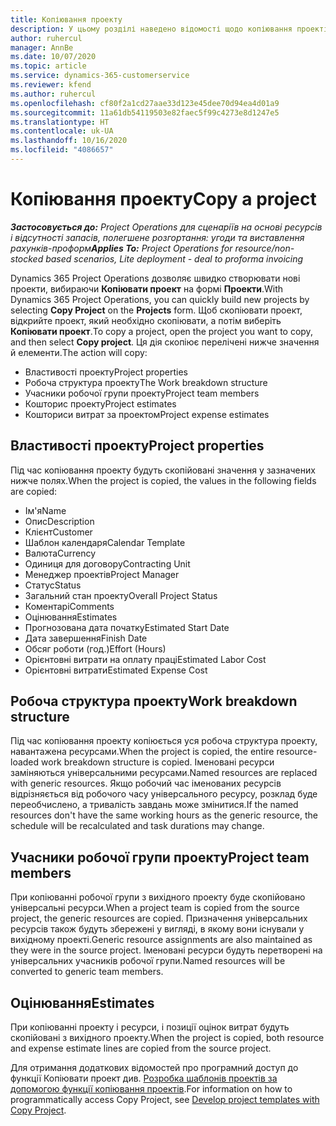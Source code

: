 ```yaml
---
title: Копіювання проекту
description: У цьому розділі наведено відомості щодо копіювання проектів в Dynamics 365 Project Operations.
author: ruhercul
manager: AnnBe
ms.date: 10/07/2020
ms.topic: article
ms.service: dynamics-365-customerservice
ms.reviewer: kfend
ms.author: ruhercul
ms.openlocfilehash: cf80f2a1cd27aae33d123e45dee70d94ea4d01a9
ms.sourcegitcommit: 11a61db54119503e82faec5f99c4273e8d1247e5
ms.translationtype: HT
ms.contentlocale: uk-UA
ms.lasthandoff: 10/16/2020
ms.locfileid: "4086657"
---
```

# <a name="copy-a-project"></a><span data-ttu-id="3de15-103">Копіювання проекту</span><span class="sxs-lookup"><span data-stu-id="3de15-103">Copy a project</span></span>

<span data-ttu-id="3de15-104">_**Застосовується до:** Project Operations для сценаріїв на основі ресурсів і відсутності запасів, полегшене розгортання: угоди та виставлення рахунків-проформ_</span><span class="sxs-lookup"><span data-stu-id="3de15-104">_**Applies To:** Project Operations for resource/non-stocked based scenarios, Lite deployment - deal to proforma invoicing_</span></span>

<span data-ttu-id="3de15-105">Dynamics 365 Project Operations дозволяє швидко створювати нові проекти, вибираючи **Копіювати проект** на формі **Проекти**.</span><span class="sxs-lookup"><span data-stu-id="3de15-105">With Dynamics 365 Project Operations, you can quickly build new projects by selecting **Copy Project** on the **Projects** form.</span></span> <span data-ttu-id="3de15-106">Щоб скопіювати проект, відкрийте проект, який необхідно скопіювати, а потім виберіть **Копіювати проект**.</span><span class="sxs-lookup"><span data-stu-id="3de15-106">To copy a project, open the project you want to copy, and then select **Copy project**.</span></span> <span data-ttu-id="3de15-107">Ця дія скопіює перелічені нижче значення й елементи.</span><span class="sxs-lookup"><span data-stu-id="3de15-107">The action will copy:</span></span>

- <span data-ttu-id="3de15-108">Властивості проекту</span><span class="sxs-lookup"><span data-stu-id="3de15-108">Project properties</span></span>
- <span data-ttu-id="3de15-109">Робоча структура проекту</span><span class="sxs-lookup"><span data-stu-id="3de15-109">The Work breakdown structure</span></span>
- <span data-ttu-id="3de15-110">Учасники робочої групи проекту</span><span class="sxs-lookup"><span data-stu-id="3de15-110">Project team members</span></span>
- <span data-ttu-id="3de15-111">Кошторис проекту</span><span class="sxs-lookup"><span data-stu-id="3de15-111">Project estimates</span></span>
- <span data-ttu-id="3de15-112">Кошториси витрат за проектом</span><span class="sxs-lookup"><span data-stu-id="3de15-112">Project expense estimates</span></span>

## <a name="project-properties"></a><span data-ttu-id="3de15-113">Властивості проекту</span><span class="sxs-lookup"><span data-stu-id="3de15-113">Project properties</span></span>

<span data-ttu-id="3de15-114">Під час копіювання проекту будуть скопійовані значення у зазначених нижче полях.</span><span class="sxs-lookup"><span data-stu-id="3de15-114">When the project is copied, the values in the following fields are copied:</span></span>

- <span data-ttu-id="3de15-115">Ім'я</span><span class="sxs-lookup"><span data-stu-id="3de15-115">Name</span></span>
- <span data-ttu-id="3de15-116">Опис</span><span class="sxs-lookup"><span data-stu-id="3de15-116">Description</span></span>
- <span data-ttu-id="3de15-117">Клієнт</span><span class="sxs-lookup"><span data-stu-id="3de15-117">Customer</span></span>
- <span data-ttu-id="3de15-118">Шаблон календаря</span><span class="sxs-lookup"><span data-stu-id="3de15-118">Calendar Template</span></span>
- <span data-ttu-id="3de15-119">Валюта</span><span class="sxs-lookup"><span data-stu-id="3de15-119">Currency</span></span>
- <span data-ttu-id="3de15-120">Одиниця для договору</span><span class="sxs-lookup"><span data-stu-id="3de15-120">Contracting Unit</span></span>
- <span data-ttu-id="3de15-121">Менеджер проектів</span><span class="sxs-lookup"><span data-stu-id="3de15-121">Project Manager</span></span>
- <span data-ttu-id="3de15-122">Статус</span><span class="sxs-lookup"><span data-stu-id="3de15-122">Status</span></span>
- <span data-ttu-id="3de15-123">Загальний стан проекту</span><span class="sxs-lookup"><span data-stu-id="3de15-123">Overall Project Status</span></span>
- <span data-ttu-id="3de15-124">Коментарі</span><span class="sxs-lookup"><span data-stu-id="3de15-124">Comments</span></span>
- <span data-ttu-id="3de15-125">Оцінювання</span><span class="sxs-lookup"><span data-stu-id="3de15-125">Estimates</span></span>
- <span data-ttu-id="3de15-126">Прогнозована дата початку</span><span class="sxs-lookup"><span data-stu-id="3de15-126">Estimated Start Date</span></span>
- <span data-ttu-id="3de15-127">Дата завершення</span><span class="sxs-lookup"><span data-stu-id="3de15-127">Finish Date</span></span>
- <span data-ttu-id="3de15-128">Обсяг роботи (год.)</span><span class="sxs-lookup"><span data-stu-id="3de15-128">Effort (Hours)</span></span>
- <span data-ttu-id="3de15-129">Орієнтовні витрати на оплату праці</span><span class="sxs-lookup"><span data-stu-id="3de15-129">Estimated Labor Cost</span></span>
- <span data-ttu-id="3de15-130">Орієнтовні витрати</span><span class="sxs-lookup"><span data-stu-id="3de15-130">Estimated Expense Cost</span></span>

## <a name="work-breakdown-structure"></a><span data-ttu-id="3de15-131">Робоча структура проекту</span><span class="sxs-lookup"><span data-stu-id="3de15-131">Work breakdown structure</span></span>

<span data-ttu-id="3de15-132">Під час копіювання проекту копіюється уся робоча структура проекту, навантажена ресурсами.</span><span class="sxs-lookup"><span data-stu-id="3de15-132">When the project is copied, the entire resource-loaded work breakdown structure is copied.</span></span> <span data-ttu-id="3de15-133">Іменовані ресурси заміняються універсальними ресурсами.</span><span class="sxs-lookup"><span data-stu-id="3de15-133">Named resources are replaced with generic resources.</span></span> <span data-ttu-id="3de15-134">Якщо робочий час іменованих ресурсів відрізняється від робочого часу універсального ресурсу, розклад буде переобчислено, а тривалість завдань може змінитися.</span><span class="sxs-lookup"><span data-stu-id="3de15-134">If the named resources don't have the same working hours as the generic resource, the schedule will be recalculated and task durations may change.</span></span>

## <a name="project-team-members"></a><span data-ttu-id="3de15-135">Учасники робочої групи проекту</span><span class="sxs-lookup"><span data-stu-id="3de15-135">Project team members</span></span>

<span data-ttu-id="3de15-136">При копіюванні робочої групи з вихідного проекту буде скопійовано універсальні ресурси.</span><span class="sxs-lookup"><span data-stu-id="3de15-136">When a project team is copied from the source project, the generic resources are copied.</span></span> <span data-ttu-id="3de15-137">Призначення універсальних ресурсів також будуть збережені у вигляді, в якому вони існували у вихідному проекті.</span><span class="sxs-lookup"><span data-stu-id="3de15-137">Generic resource assignments are also maintained as they were in the source project.</span></span> <span data-ttu-id="3de15-138">Іменовані ресурси будуть перетворені на універсальних учасників робочої групи.</span><span class="sxs-lookup"><span data-stu-id="3de15-138">Named resources will be converted to generic team members.</span></span>

## <a name="estimates"></a><span data-ttu-id="3de15-139">Оцінювання</span><span class="sxs-lookup"><span data-stu-id="3de15-139">Estimates</span></span>

<span data-ttu-id="3de15-140">При копіюванні проекту і ресурси, і позиції оцінок витрат будуть скопійовані з вихідного проекту.</span><span class="sxs-lookup"><span data-stu-id="3de15-140">When the project is copied, both resource and expense estimate lines are copied from the source project.</span></span> 

<span data-ttu-id="3de15-141">Для отримання додаткових відомостей про програмний доступ до функції Копіювати проект див. [Розробка шаблонів проектів за допомогою функції копіювання проектів](dev-copy-project.md).</span><span class="sxs-lookup"><span data-stu-id="3de15-141">For information on how to programmatically access Copy Project, see [Develop project templates with Copy Project](dev-copy-project.md).</span></span>
